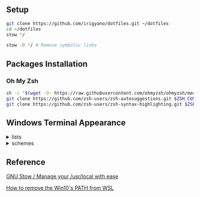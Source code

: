 ## Setup

```bash
git clone https://github.com/irigyano/dotfiles.git ~/dotfiles
cd ~/dotfiles
stow */

stow -D */ # Remove symbolic links
```

## Packages Installation

### Oh My Zsh

```zsh
sh -c "$(wget -O- https://raw.githubusercontent.com/ohmyzsh/ohmyzsh/master/tools/install.sh)"
git clone https://github.com/zsh-users/zsh-autosuggestions.git $ZSH_CUSTOM/plugins/zsh-autosuggestions
git clone https://github.com/zsh-users/zsh-syntax-highlighting.git $ZSH_CUSTOM/plugins/zsh-syntax-highlighting
```

## Windows Terminal Appearance

<details>
  <summary>lists</summary>

```json
{
  "colorScheme": "tokyonight",
  "commandline": "C:\\Program Files\\Git\\bin\\bash.exe",
  "cursorShape": "filledBox",
  "font": {
    "face": "JetBrainsMono Nerd Font Mono",
    "size": 14.0
  },
  "hidden": false,
  "intenseTextStyle": "bright",
  "name": "tokyonight",
  "padding": "0",
  "scrollbarState": "hidden",
  "suppressApplicationTitle": true
  // "startingDirectory": "C:\\Users\\<user>\\Documents",
}
```

</details>

<details>
  <summary>schemes</summary>

```json
{
  "name": "tokyonight",
  "black": "#1d202f",
  "red": "#f7768e",
  "green": "#9ece6a",
  "yellow": "#e0af68",
  "blue": "#7aa2f7",
  "purple": "#bb9af7",
  "cyan": "#7dcfff",
  "white": "#a9b1d6",
  "brightBlack": "#414868",
  "brightRed": "#f7768e",
  "brightGreen": "#9ece6a",
  "brightYellow": "#e0af68",
  "brightBlue": "#7aa2f7",
  "brightPurple": "#bb9af7",
  "brightCyan": "#7dcfff",
  "brightWhite": "#c0caf5",
  "background": "#222436",
  "foreground": "#c0caf5",
  "selectionBackground": "#364a82",
  "cursorColor": "#c0caf5"
}
```

</details>

## Reference

[GNU Stow / Manage your /usr/local with ease](https://www.reddit.com/r/linux/comments/1f7sh4/gnu_stow_manage_your_usrlocal_with_ease/)

[How to remove the Win10's PATH from WSL](https://stackoverflow.com/a/51345880)
